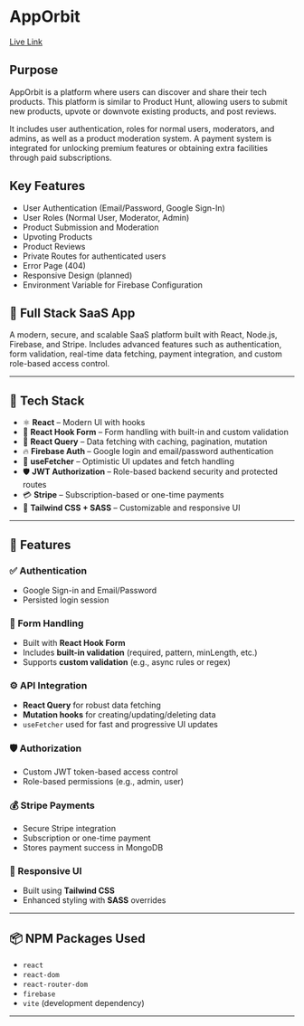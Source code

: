 # AppOrbit

[Live Link](https://apporbitmt.web.app)

## Purpose

AppOrbit is a platform where users can discover and share their tech products. This platform is similar to Product Hunt, allowing users to submit new products, upvote or downvote existing products, and post reviews.

It includes user authentication, roles for normal users, moderators, and admins, as well as a product moderation system. A payment system is integrated for unlocking premium features or obtaining extra facilities through paid subscriptions.

## Key Features

- User Authentication (Email/Password, Google Sign-In)
- User Roles (Normal User, Moderator, Admin)
- Product Submission and Moderation
- Upvoting Products
- Product Reviews
- Private Routes for authenticated users
- Error Page (404)
- Responsive Design (planned)
- Environment Variable for Firebase Configuration

## 🚀 Full Stack SaaS App

A modern, secure, and scalable SaaS platform built with React, Node.js, Firebase, and Stripe. Includes advanced features such as authentication, form validation, real-time data fetching, payment integration, and custom role-based access control.

---

## 🔧 Tech Stack

- ⚛️ **React** – Modern UI with hooks  
- 🎯 **React Hook Form** – Form handling with built-in and custom validation  
- 🔄 **React Query** – Data fetching with caching, pagination, mutation  
- 🔥 **Firebase Auth** – Google login and email/password authentication  
- 🧪 **useFetcher** – Optimistic UI updates and fetch handling  
- 🛡️ **JWT Authorization** – Role-based backend security and protected routes  
- 💳 **Stripe** – Subscription-based or one-time payments  
- 🎨 **Tailwind CSS + SASS** – Customizable and responsive UI

---

## 📂 Features

### ✅ Authentication
- Google Sign-in and Email/Password
- Persisted login session

### 🧠 Form Handling
- Built with **React Hook Form**
- Includes **built-in validation** (required, pattern, minLength, etc.)
- Supports **custom validation** (e.g., async rules or regex)

### ⚙️ API Integration
- **React Query** for robust data fetching
- **Mutation hooks** for creating/updating/deleting data
- `useFetcher` used for fast and progressive UI updates

### 🛡️ Authorization
- Custom JWT token-based access control
- Role-based permissions (e.g., admin, user)

### 💰 Stripe Payments
- Secure Stripe integration
- Subscription or one-time payment
- Stores payment success in MongoDB

### 🎨 Responsive UI
- Built using **Tailwind CSS**
- Enhanced styling with **SASS** overrides

---

## 📦 NPM Packages Used

- `react`  
- `react-dom`  
- `react-router-dom`  
- `firebase`  
- `vite` (development dependency)

---

